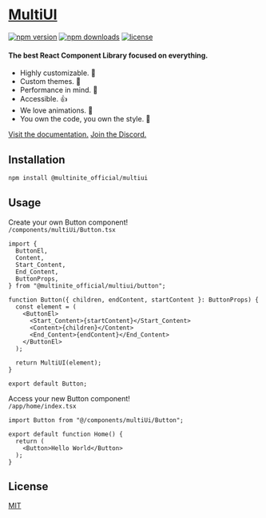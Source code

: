 # [MultiUI](https://multiui.org)

[![npm version](https://flat.badgen.net/npm/v/@multinite_official/multiui)](https://npmjs.com/package/@multinite_official/multiui)
[![npm downloads](https://flat.badgen.net/npm/dm/@multinite_official/multiui)](https://npmjs.com/package/@multinite_official/multiui)
[![license](https://flat.badgen.net/github/license/multinite/multiui)](https://github.com/Multinite/MultiUI/blob/main/LICENSE.md)

#### The **best** React Component Library focused on everything.

- Highly customizable. 🔧
- Custom themes. 🎨
- Performance in mind. 🚀
- Accessible. 👍
- We love animations. 💈
- You own the code, you own the style. 🎉

[Visit the documentation.](https://multiui.org)
[Join the Discord.](https://discord.gg/Q38kKV9PUT)

## Installation

```bash
npm install @multinite_official/multiui
```

## Usage

Create your own Button component!
<br />
`/components/multiUi/Button.tsx`

```tsx
import {
  ButtonEl,
  Content,
  Start_Content,
  End_Content,
  ButtonProps,
} from "@multinite_official/multiui/button";

function Button({ children, endContent, startContent }: ButtonProps) {
  const element = (
    <ButtonEl>
      <Start_Content>{startContent}</Start_Content>
      <Content>{children}</Content>
      <End_Content>{endContent}</End_Content>
    </ButtonEl>
  );

  return MultiUI(element);
}

export default Button;
```

Access your new Button component!
<br />
`/app/home/index.tsx`

```tsx
import Button from "@/components/multiUi/Button";

export default function Home() {
  return (
    <Button>Hello World</Button>
  );
}
```

## License

[MIT](https://github.com/Multinite/MultiUI/blob/main/LICENSE.md)
